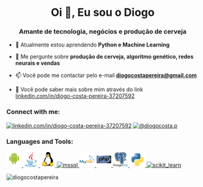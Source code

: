 <h1 align="center">Oi 👋, Eu sou o Diogo</h1>
<h3 align="center">Amante de tecnologia, negócios e produção de cerveja</h3>

- 🌱 Atualmente estou aprendendo **Python e Machine Learning**

- 💬 Me pergunte sobre **produção de cerveja, algoritmo genético, redes neurais e vendas**

- 📫 Você pode me contactar pelo e-mail **diogocostapereira@gmail.com**

- 📄 Você pode saber mais sobre mim através do link [linkedin.com/in/diogo-costa-pereira-37207592](linkedin.com/in/diogo-costa-pereira-37207592)

<h3 align="left">Connect with me:</h3>
<p align="left">
<a href="https://linkedin.com/in/linkedin.com/in/diogo-costa-pereira-37207592" target="blank"><img align="center" src="https://raw.githubusercontent.com/rahuldkjain/github-profile-readme-generator/master/src/images/icons/Social/linked-in-alt.svg" alt="linkedin.com/in/diogo-costa-pereira-37207592" height="30" width="40" /></a>
<a href="https://instagram.com/@diogocosta.p" target="blank"><img align="center" src="https://raw.githubusercontent.com/rahuldkjain/github-profile-readme-generator/master/src/images/icons/Social/instagram.svg" alt="@diogocosta.p" height="30" width="40" /></a>
</p>

<h3 align="left">Languages and Tools:</h3>
<p align="left"> <a href="https://developer.android.com" target="_blank" rel="noreferrer"> <img src="https://raw.githubusercontent.com/devicons/devicon/master/icons/android/android-original-wordmark.svg" alt="android" width="40" height="40"/> </a> <a href="https://www.java.com" target="_blank" rel="noreferrer"> <img src="https://raw.githubusercontent.com/devicons/devicon/master/icons/java/java-original.svg" alt="java" width="40" height="40"/> </a> <a href="https://www.linux.org/" target="_blank" rel="noreferrer"> <img src="https://raw.githubusercontent.com/devicons/devicon/master/icons/linux/linux-original.svg" alt="linux" width="40" height="40"/> </a> <a href="https://www.microsoft.com/en-us/sql-server" target="_blank" rel="noreferrer"> <img src="https://www.svgrepo.com/show/303229/microsoft-sql-server-logo.svg" alt="mssql" width="40" height="40"/> </a> <a href="https://www.mysql.com/" target="_blank" rel="noreferrer"> <img src="https://raw.githubusercontent.com/devicons/devicon/master/icons/mysql/mysql-original-wordmark.svg" alt="mysql" width="40" height="40"/> </a> <a href="https://www.php.net" target="_blank" rel="noreferrer"> <img src="https://raw.githubusercontent.com/devicons/devicon/master/icons/php/php-original.svg" alt="php" width="40" height="40"/> </a> <a href="https://www.postgresql.org" target="_blank" rel="noreferrer"> <img src="https://raw.githubusercontent.com/devicons/devicon/master/icons/postgresql/postgresql-original-wordmark.svg" alt="postgresql" width="40" height="40"/> </a> <a href="https://www.python.org" target="_blank" rel="noreferrer"> <img src="https://raw.githubusercontent.com/devicons/devicon/master/icons/python/python-original.svg" alt="python" width="40" height="40"/> </a> <a href="https://scikit-learn.org/" target="_blank" rel="noreferrer"> <img src="https://upload.wikimedia.org/wikipedia/commons/0/05/Scikit_learn_logo_small.svg" alt="scikit_learn" width="40" height="40"/> </a> </p>

<p><img align="center" src="https://github-readme-stats.vercel.app/api/top-langs?username=diogocostapereira&show_icons=true&locale=en&layout=compact" alt="diogocostapereira" /></p>

<!---


- 👋 Hi, I’m @diogocostapereira
- 👀 I’m interested in ...
- 🌱 I’m currently learning ...
- 💞️ I’m looking to collaborate on ...
- 📫 How to reach me ...


diogocostapereira/diogocostapereira is a ✨ special ✨ repository because its `README.md` (this file) appears on your GitHub profile.
You can click the Preview link to take a look at your changes.
--->
